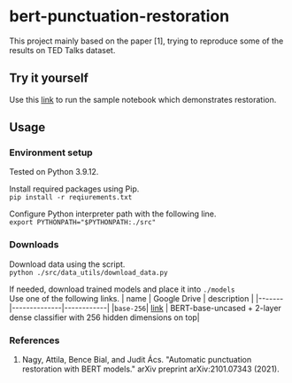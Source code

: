# bert-punctuation-restoration

This project mainly based on the paper [1], trying to reproduce some of the results on TED Talks dataset.

## Try it yourself

Use this 
[link](https://colab.research.google.com/drive/1pzFLkOchQLInQxbCPht8p6-vH4ZvofRn?usp=sharing)
to run the sample notebook which demonstrates restoration.

## Usage

### Environment setup
Tested on Python 3.9.12.

Install required packages using Pip.\
`pip install -r reqiurements.txt`

Configure Python interpreter path with the following line.\
`export PYTHONPATH="$PYTHONPATH:./src"`

### Downloads
Download data using the script.\
`python ./src/data_utils/download_data.py`


If needed, download trained models and place it into `./models`\
Use one of the following links.
| name  | Google Drive | description |
|-------|--------------|------------|
|`base-256`|  [link](https://drive.google.com/file/d/1-0WolA-FZVVo22ZEyFGDZfEnKXexK562/view?usp=sharing) | BERT-base-uncased + 2-layer dense classifier with 256 hidden dimensions on top| 


### References
1. Nagy, Attila, Bence Bial, and Judit Ács. "Automatic punctuation restoration with BERT models." arXiv preprint arXiv:2101.07343 (2021).